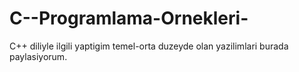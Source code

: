 # C--Programlama-Ornekleri-

C++ diliyle ilgili yaptigim temel-orta duzeyde olan yazilimlari burada paylasiyorum. 
